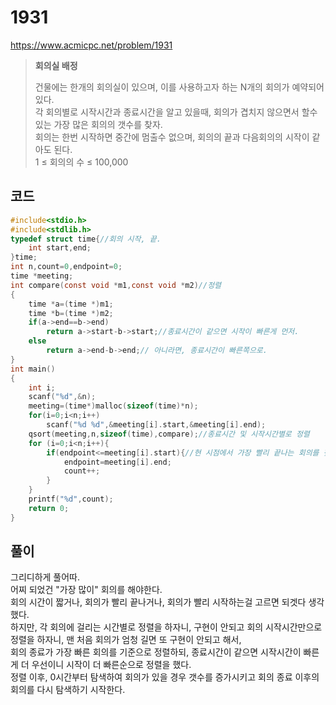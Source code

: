 # 1931
https://www.acmicpc.net/problem/1931
>**회의실 배정**
>
>건물에는 한개의 회의실이 있으며, 이를 사용하고자 하는 N개의 회의가 예약되어있다.<br>
>각 회의별로 시작시간과 종료시간을 알고 있을때, 회의가 겹치지 않으면서 할수 있는 가장 많은 회의의 갯수를 찾자.<br>
>회의는 한번 시작하면 중간에 멈출수 없으며, 회의의 끝과 다음회의의 시작이 같아도 된다.<br>
>1 ≤ 회의의 수 ≤ 100,000<br>
## 코드
```c
#include<stdio.h>
#include<stdlib.h>
typedef struct time{//회의 시작, 끝.
    int start,end;
}time;
int n,count=0,endpoint=0;
time *meeting;
int compare(const void *m1,const void *m2)//정렬
{
    time *a=(time *)m1;
    time *b=(time *)m2;
    if(a->end==b->end)
        return a->start-b->start;//종료시간이 같으면 시작이 빠른게 먼저.
    else
        return a->end-b->end;// 아니라면, 종료시간이 빠른쪽으로.
}
int main()
{
    int i;
    scanf("%d",&n);
    meeting=(time*)malloc(sizeof(time)*n);
    for(i=0;i<n;i++)
        scanf("%d %d",&meeting[i].start,&meeting[i].end);
    qsort(meeting,n,sizeof(time),compare);//종료시간 및 시작시간별로 정렬
    for (i=0;i<n;i++){
        if(endpoint<=meeting[i].start){//현 시점에서 가장 빨리 끝나는 회의를 찾기.
            endpoint=meeting[i].end;
            count++;
        }
    }
    printf("%d",count);
    return 0;
}
```
## 풀이
그리디하게 풀어따.<br>
어찌 되었건 "가장 많이" 회의를 해야한다.<br>
회의 시간이 짧거나, 회의가 빨리 끝나거나, 회의가 빨리 시작하는걸 고르면 되겟다 생각했다.<br>
하지만, 각 회의에 걸리는 시간별로 정렬을 하자니, 구현이 안되고
회의 시작시간만으로 정렬을 하자니, 맨 처음 회의가 엄청 길면 또 구현이 안되고 해서,<br>
회의 종료가 가장 빠른 회의를 기준으로 정렬하되, 종료시간이 같으면 시작시간이 빠른게 더 우선이니 시작이 더 빠른순으로 정렬을 했다.<br>
정렬 이후, 0시간부터 탐색하여 회의가 있을 경우 갯수를 증가시키고 회의 종료 이후의 회의를 다시 탐색하기 시작한다.<br>
